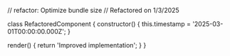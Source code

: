 // refactor: Optimize bundle size
// Refactored on 1/3/2025

class RefactoredComponent {
  constructor() {
    this.timestamp = '2025-03-01T00:00:00.000Z';
  }

  render() {
    return 'Improved implementation';
  }
}